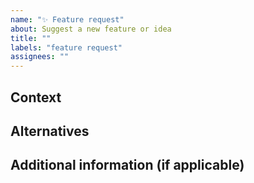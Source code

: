 ```yaml
---
name: "✨ Feature request"
about: Suggest a new feature or idea
title: ""
labels: "feature request"
assignees: ""
---
```


<!--
  Please fill in as much of the template below as you’re able to. If you're unsure whether the issue already exists or how to fill in the template, open an issue anyway. Our team will help you to complete the rest.

  Your issue might already exist. If so, add a comment to the existing issue instead of creating a new one. You can find existing issues here:
  - the discussion space on GitHub: https://github.com/orgs/alphagov/projects/43/views/1/
  - an existing Github issue: https://github.com/alphagov/govuk-design-system/issues

  If you are proposing a new component or pattern, please follow the instructions here: https://design-system.service.gov.uk/community/propose-a-component-or-pattern/
-->

## Context

<!-- What are you trying to do? Is this something you think should behave differently, or something that you currently cannot do? Is this related to an existing issue/bug? -->

## Alternatives

<!-- Are you currently using a workaround / alternative solution instead? -->

## Additional information (if applicable)

<!-- What evidence do you have that this meets the needs of users? It’s useful for us to know of any user research/testing you’ve done with this feature. -->
